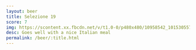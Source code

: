 ```yaml
---
layout: beer
title: Selezione 19
score: 7
img: https://scontent.xx.fbcdn.net/v/t1.0-0/p480x480/10958542_10153055770443745_1738110291091509447_n.jpg?oh=dc5241462da5aca127f8fdfa0b4bdd6b&oe=583C21F8
desc: Goes well with a nice Italian meal
permalink: /beer/:title.html
---
```

